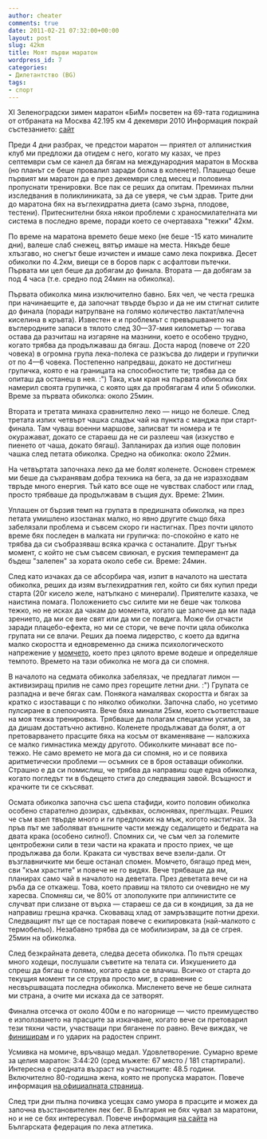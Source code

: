 ```yaml
---
author: cheater
comments: true
date: 2011-02-21 07:32:00+00:00
layout: post
slug: 42km
title: Моят първи маратон
wordpress_id: 7
categories:
- Дилетантство (BG)
tags:
- спорт
---
```


XI Зеленоградски зимен маратон «БиМ» посветен на 69-тата годишнина от отбраната на Москва
42.195 км
4 декември 2010
Информация покрай състезанието: [сайт](http://probeg.org/card.php?id=273)
<!-- more -->



Преди 4 дни разбрах, че предстои маратон — приятел от алпинисткия клуб ми предложи да отидем с него, когато му казах, че през септември съм се канел да бягам на международния маратон в Москва (но планът се беше провалил заради болка в коленете). Плашещо беше първият ми маратон да е през декември след месец и половина пропуснати тренировки. Все пак се реших да опитам. Преминах пълни изследвания в поликлиниката, за да се уверя, че съм здрав. Трите дни до маратона бях на въглехидратна диета (само зърна, плодове, тестени). Притеснителни бяха някои проблеми с храносмилателната ми система в последно време, поради което се очертаваха "тежки" 42км.

По време на маратона времето беше меко (не беше -15 като миналите дни), валеше слаб снежец, вятър имаше на места. Някъде беше хлъзгаво, но снегът беше изчистен и имаше само лека покривка. Десет обиколки по 4.2км, виещи се в боров парк с асфалтови пътечки. Първата ми цел беше да добягам до финала. Втората — да добягам за под 4 часа (т.е. средно под 24мин на обиколка).

Първата обиколка мина изключително бавно. Бях чел, че честа грешка при начинаещите е, да започнат твърде бързо и да не им стигнат силите до финала (поради натрупване на голямо количество лактат/млечна киселина в кръвта). Известен е и проблемът с превършването на въглеродните запаси в тялото след 30—37-мия километър — тогава остава да разчиташ на изгаряне на мазнини, което е особено трудно, когато трябва да продължаваш да бягаш. Доста народ (повече от 220 човека) в огромна група лека-полека се разкъсва до лидери и групички от по 4—6 човека. Постепенно напредваш, докато не достигнеш групичка, която е на границата на способностите ти; трябва да се опиташ да останеш в нея. :") Така, към края на първата обиколка бях намерил своята групичка, с която щях да пробягагам 4 или 5 обиколки. Време за първата обиколка: около 25мин.

Втората и третата минаха сравнително леко — нищо не болеше. След третата изпих четвърт чашка сладък чай на пункта с манджа при старт-финала. Там чуваш военни маршове, записват ти номера и те окуражават, докато се стараеш да не си разлееш чая (изкуство е пиенето от чаша, докато бягаш). Запланирах да изпия още половин чашка след петата обиколка. Средно на обиколка: около 22мин.

На четвъртата започнаха леко да ме болят коленете. Основен стремеж ми беше да съхранявам добра техника на бега, за да не изразходвам твръде много енергия. Тъй като все още не чувствах слабост или глад, просто трябваше да продължавам в същия дух. Време: 21мин.

Уплашен от бързия темп на групата в предишната обиколка, на през петата умишлено изостанах малко, но явно другите също бяха забелязали проблема и съвсем скоро ги настигнах. През почти цялото време бях последен в малката ни групичка: по-спокойно е като не трябва да си съобразяваш всяка крачка с останалите. Друг тънък момент, с който не съм съвсем свикнал, е руския темперамент да бъдеш "залепен" за хората около себе си. Време: 24мин.

След като изчаках да се абсорбира чая, изпит в началото на шестата обиколка, реших да изям въглехидратния гел, който си бях купил преди старта (20г кисело желе, натъпкано с минерали). Приятелите казаха, че наистина помага. Положението със силите ми не беше чак толкова тежко, но не исках да чакам до момента, когато ще започне да ми пада зрението, да ми се вие свят или да ми се повдига. Може би отчасти заради плацебо-ефекта, но ми се стори, че вече почти цяла обиколка групата ни се влачи. Реших да поема лидерство, с което да вдигна малко скоростта и едновременно да снижа психологическото напрежение у [момчето](https://docs.google.com/leaf?id=0Bx7xBV6P04IiMjdmNmVlZDUtYWIwYi00Y2MxLTkyM2QtMjk1YzkwNzgyYmU0&hl=en), което през цялото време водеше и определяше темпото. Времето на тази обиколка не мога да си спомня.

В началото на седмата обиколка забелязах, че предлагат лимон — активизиращ прилив не само през горещите летни дни. :") Групата се разпадна и вече бягах сам. Понякога намалявах скоростта и бягах за кратко с изоставащи с по няколко обиколки. Започна слабо, но усетимо пулсиране в слепоочията. Вече бяха минали 25км, което съответстваше на моя тежка тренировка. Трябваше да полагам специални усилия, за да дишам достатъчно активно. Коленете продължават да болят, а от претоварването прасците бяха на косъм от вкаменяване — наложиха се малко гимнастика между другото. Обиколките минават все по-тежко. Не само времето не мога да си спомня, но и се появиха аритметически проблеми — осъмних се в броя оставащи обиколки. Страшно е да си помислиш, че трябва да направиш още една обиколка, когато погледът ти в бъдещето стига до следващия завой. Всъщност и крачките ти се скъсяват.

Осмата обиколка започна със шепа стафиди, които половин обиколка особено старателно дозирах, сдъвквах, ослюнявах, преглъщах. Реших че съм взел твърде много и ги предложих на мъж, когото настигнах. За пръв път ме заболяват външните части между седалището и бедрата на двата крака (особено силно!). Спомних си, че съм чел за големите центробежни сили в тези части на краката и просто приех, че ще продължава да боли. Краката си чувствах вече взели-дали. От възглавничките ми беше останал спомен. Момчето, бягащо пред мен, сви "към храстите" и повече не го видях. Вече трябваше да ям, планирах само чай в началото на деветата.
През деветата вече си на ръба да се откажеш. Това, което правиш на тялото си очевидно не му харесва. Спомняш си, че 80% от злополуките при алпинистите се случват при слизане от върха — стараеш се да си в кондиция, за да не направиш грешна крачка. Сковаващ хлад от замръзващите потни дрехи. Следващият път ще се постарая повече с екипировката (най-малкото с термобельо). Незабавно трябва да се мобилизирам, за да се сгрея. 25мин на обиколка.

След безкрайната девета, следва десета обиколка. По пътя срещах много ходещи, послушали съветите на телата си. Изкушението да спреш да бягаш е голямо, когато едва се влачиш. Всичко от старта до текущия момент ти се струва просто миг, в сравнение с несвършващата последна обиколка. Мисленето вече не беше силната ми страна, а очите ми искаха да се затворят.

Финална отсечка от около 400м е по нагорнище — чисто преимущество е използването на прасците за изкачване, когато вече си претоварил тези тяхни части, участващи при бяганене по равно. Вече виждах, че [финиширам](https://docs.google.com/leaf?id=0Bx7xBV6P04IiNjM1NjM2ZmYtNTgwNi00YjZiLWE4NWYtOWQwYzQ3YjU4ZGNl&hl=en) и го ударих на радостен спринт.

Усмивка на момиче, връчващо медал. Удовлетворение.
Сумарно време за целия маратон: 3:44:20 (сред мъжете: 67 място / 181 стартирали). Интересна е средната възраст на участниците: 48.5 години. Включително 80-годишна жена, която не пропуска маратон. Повече информация [на официалната страница](http://probeg.org/card.php?id=273).

След три дни пълна почивка усещах само умора в прасците и можех да започна възстановителен лек бег.
В България не бях чувал за маратони, но и не се бях интересувал. Повече информация [на сайта](http://www.bfla.org/) на Българската федерация по лека атлетика.

